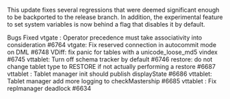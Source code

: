 This update fixes several regressions that were deemed significant enough to be backported to the release branch. In addition, the experimental feature to set system variables is now behind a flag that disables it by default.

Bugs Fixed
vtgate : Operator precedence must take associativity into consideration #6764
vtgate: Fix reserved connection in autocommit mode on DML #6748
VDiff: fix panic for tables with a unicode_loose_md5 vindex #6745
vttablet: Turn off schema tracker by default #6746
restore: do not change tablet type to RESTORE if not actually performing a restore #6687
vttablet : Tablet manager init should publish displayState #6686
vttablet: Tablet manager add more logging to checkMastership #6685
vttablet : Fix replmanager deadlock #6634
